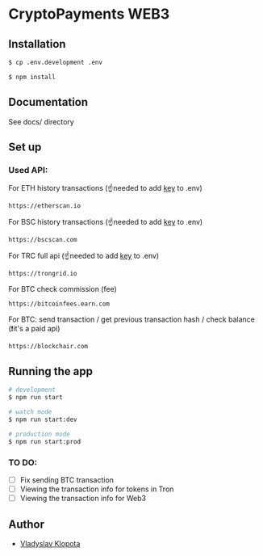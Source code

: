 # CryptoPayments WEB3

## Installation

```bash
$ cp .env.development .env
```

```bash
$ npm install
```

## Documentation
See docs/ directory

## Set up

### Used API:

For ETH history transactions (☝️needed to add [key](https://etherscan.io/apis) to .env)
```html
https://etherscan.io
```

For BSC history transactions (☝️needed to add [key](https://bscscan.com/apis) to .env)
```html
https://bscscan.com
```

For TRC full api (☝️needed to add [key](https://www.trongrid.io) to .env)
```html
https://trongrid.io
```

For BTC check commission (fee)
```html
https://bitcoinfees.earn.com
```

For BTC:
send transaction /
get previous transaction hash /
check balance
(❗it's a paid api)
```html
https://blockchair.com
```

## Running the app

```bash
# development
$ npm run start

# watch mode
$ npm run start:dev

# production mode
$ npm run start:prod
```

### TO DO:
- [ ] Fix sending BTC transaction
- [ ] Viewing the transaction info for tokens in Tron
- [ ] Viewing the transaction info for Web3

## Author
- [Vladyslav Klopota](https://www.linkedin.com/in/vladyslav-k-b1225423a/)